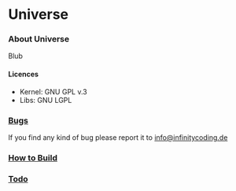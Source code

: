 Universe
=============

### About Universe
Blub

#### Licences
* Kernel: GNU GPL v.3
* Libs: GNU LGPL


### [Bugs](doku/bugs.md)
If you find any kind of bug please report it to <info@infinitycoding.de>

### [How to Build](doku/building.md)

### [Todo](doku/todo.md)

